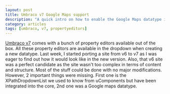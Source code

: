 ```yaml
---
layout: post
title: Umbraco v7 Google Maps support
description: "A quick intro on how to enable the Google Maps datatype in Umbraco v7"
category: articles
tags: [umbraco, v7, propertyeditors]
---
```


[Umbraco v7](http://our.umbraco.org/contribute/releases/701) comes with a bunch of property editors available out of the box. All these property editors are available in the dropdown when creating a new datatype. Last week, I started porting a site from v6 to v7 as I was eager to find out how it would look like in the new version. Also, that v6 site was a perfect candidate as the site wasn't too complex in terms of content and structure. Most of the stuff could be done with no major modifications. However, 2 important things were missing. First one is the XPathDropdownList we used to know from uComponents but have been integrated into the core, 2nd one was a Google maps datatype.
